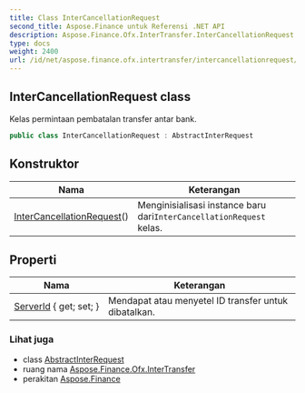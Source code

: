 ```yaml
---
title: Class InterCancellationRequest
second_title: Aspose.Finance untuk Referensi .NET API
description: Aspose.Finance.Ofx.InterTransfer.InterCancellationRequest kelas. Kelas permintaan pembatalan transfer antar bank.
type: docs
weight: 2400
url: /id/net/aspose.finance.ofx.intertransfer/intercancellationrequest/
---
```

## InterCancellationRequest class

Kelas permintaan pembatalan transfer antar bank.

```csharp
public class InterCancellationRequest : AbstractInterRequest
```

## Konstruktor

| Nama | Keterangan |
| --- | --- |
| [InterCancellationRequest](intercancellationrequest/)() | Menginisialisasi instance baru dari`InterCancellationRequest` kelas. |

## Properti

| Nama | Keterangan |
| --- | --- |
| [ServerId](../../aspose.finance.ofx.intertransfer/intercancellationrequest/serverid/) { get; set; } | Mendapat atau menyetel ID transfer untuk dibatalkan. |

### Lihat juga

* class [AbstractInterRequest](../abstractinterrequest/)
* ruang nama [Aspose.Finance.Ofx.InterTransfer](../../aspose.finance.ofx.intertransfer/)
* perakitan [Aspose.Finance](../../)


